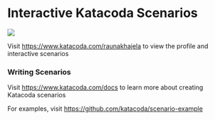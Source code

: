 # Interactive Katacoda Scenarios

[![](http://shields.katacoda.com/katacoda/raunakhajela/count.svg)](https://www.katacoda.com/raunakhajela "Get your profile on Katacoda.com")

Visit https://www.katacoda.com/raunakhajela to view the profile and interactive scenarios

### Writing Scenarios
Visit https://www.katacoda.com/docs to learn more about creating Katacoda scenarios

For examples, visit https://github.com/katacoda/scenario-example
